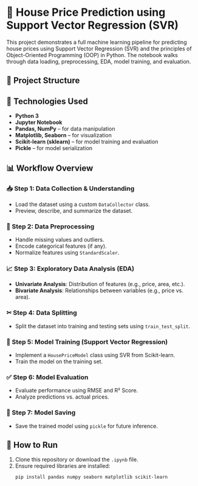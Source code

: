 # 🏡 House Price Prediction using Support Vector Regression (SVR)

This project demonstrates a full machine learning pipeline for predicting house prices using Support Vector Regression (SVR) and the principles of Object-Oriented Programming (OOP) in Python. The notebook walks through data loading, preprocessing, EDA, model training, and evaluation.

## 📁 Project Structure


## 🔧 Technologies Used

- **Python 3**
- **Jupyter Notebook**
- **Pandas, NumPy** – for data manipulation
- **Matplotlib, Seaborn** – for visualization
- **Scikit-learn (sklearn)** – for model training and evaluation
- **Pickle** – for model serialization

## 📊 Workflow Overview

### 📥 Step 1: Data Collection & Understanding
- Load the dataset using a custom `DataCollector` class.
- Preview, describe, and summarize the dataset.

### 🧹 Step 2: Data Preprocessing
- Handle missing values and outliers.
- Encode categorical features (if any).
- Normalize features using `StandardScaler`.

### 📈 Step 3: Exploratory Data Analysis (EDA)
- **Univariate Analysis**: Distribution of features (e.g., price, area, etc.).
- **Bivariate Analysis**: Relationships between variables (e.g., price vs. area).

### ✂ Step 4: Data Splitting
- Split the dataset into training and testing sets using `train_test_split`.

### 🤖 Step 5: Model Training (Support Vector Regression)
- Implement a `HousePriceModel` class using SVR from Scikit-learn.
- Train the model on the training set.

### ✅ Step 6: Model Evaluation
- Evaluate performance using RMSE and R² Score.
- Analyze predictions vs. actual prices.

### 💾 Step 7: Model Saving
- Save the trained model using `pickle` for future inference.

## 🚀 How to Run

1. Clone this repository or download the `.ipynb` file.
2. Ensure required libraries are installed:
   ```bash
   pip install pandas numpy seaborn matplotlib scikit-learn
